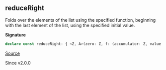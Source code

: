 ## reduceRight

Folds over the elements of the list using the specified function, beginning
with the last element of the list, using the specified initial value.

**Signature**

```ts
declare const reduceRight: { <Z, A>(zero: Z, f: (accumulator: Z, value: A) => Z): (self: List<A>) => Z; <Z, A>(self: List<A>, zero: Z, f: (accumulator: Z, value: A) => Z): Z; }
```

[Source](https://github.com/Effect-TS/effect/tree/main/packages/effect/src/List.ts#L850)

Since v2.0.0